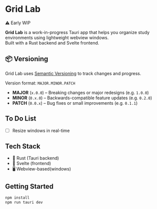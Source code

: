 # Grid Lab

⚠️ Early WIP

**Grid Lab** is a work-in-progress Tauri app that helps you organize study environments using lightweight webview windows.  
Built with a Rust backend and Svelte frontend.

## 📦 Versioning

Grid Lab uses [Semantic Versioning](https://semver.org/) to track changes and progress.

Version format: `MAJOR.MINOR.PATCH`
- **MAJOR** (`x.0.0`) – Breaking changes or major redesigns (e.g. `1.0.0`)
- **MINOR** (`0.x.0`) – Backwards-compatible feature updates (e.g. `0.2.0`)
- **PATCH** (`0.0.x`) – Bug fixes or small improvements (e.g. `0.1.1`)
  
## To Do List
- [ ] Resize windows in real-time  

## Tech Stack
- 🦀 Rust (Tauri backend)
- 🧾 Svelte (frontend)
- 🖥️ Webview-based(windows)

## Getting Started
```bash
npm install
npm run tauri dev
```

